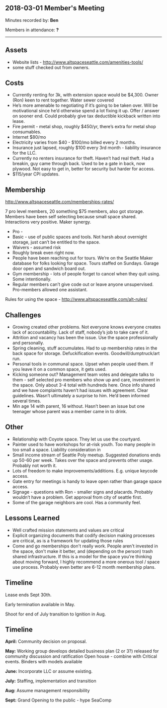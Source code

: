 ## 2018-03-01 Member's Meeting

Minutes recorded by: **Ben**

Members in attendance: **?**

---

## Assets
* Website lists - http://www.altspaceseattle.com/amenities-tools/
* some stuff checked out from owners. 

## Costs
* Currently renting for 3k, with extension space would be $4,300. Owner (Ron) keen to rent together.  Water sewer covered
* He’s more amenable to negotiating if it’s going to be taken over. Will be motivational since he’d otherwise spend a lot fixing it up. Offer / answer on sooner end. Could probably give tax deductible kickback written into lease.
* Fire permit - metal shop, roughly $450/yr, there’s extra for metal shop consumables.
* Internet $80/mo
* Electricity varies from $40 - $100/mo billed every 2 months.
* Insurance just lapsed, roughly $100 every 3rd month - liability insurance for the LLC.
* Currently no renters insurance for theft. Haven’t had real theft. Had a breakin, guy came through back. Used to be a gate in back, now plywood. Not easy to get in, better for security but harder for access.
* $115/year CPI updates.
 
## Membership

http://www.altspaceseattle.com/memberships-rates/

7 pro level members, 20 something $75 members, also got storage. Members have been self selecting because small space shared. Interactions very positive. Maker synergy.

* Pro - 
* Basic - use of public spaces and tools. Not harsh about overnight storage, just can’t be entitled to the space. 
* Waivers - assumed risk
* Roughly break even right now.
* People have been reaching out for tours. We’re on the Seattle Maker database for folks looking for space. Tours staffed on Sundays. Garage door open and sandwich board out.
* Gym membership - lots of people forget to cancel when they quit using. Some intentionally.
* Regular members can’t give code out or leave anyone unsupervised. Pro-members allowed one assistant.

Rules for using the space - http://www.altspaceseattle.com/alt-rules/

## Challenges
* Growing created other problems. Not everyone knows everyone creates lack of accountability. Lack of staff, nobody’s job to take care of it. 
* Attrition and vacancy has been the issue. Use the space professionally and personally. 
* Spring cleaning, stuff accumulates. Had to up membership rates in the back space for storage. Defuckification events. Goodwill/dumptruck/art run. 
* Personal tools in communal space. Upset when people used them. If you leave it on a common space, it gets used.
* Kicking someone out? Management team votes and delegate talks to them - self selected pro members who show up and care, investment in the space. Only about 3-4 total with hundreds here. Once info shared and we have complaints haven’t had issues with agreement. Clear guidelines. Wasn’t ultimately a surprise to him. He’d been informed several times. 
* Min age 14 with parent, 16 without. Hasn’t been an issue but one teenager whose parent was a member came in to drink. 

## Other
* Relationship with Coyote space. They let us use the courtyard.
* Painter used to have workshops for at-risk youth. Too many people in too small a space. Liability consideration in 
* Small income stream of Seattle Poly meetup. Suggested donations ends up 50-60 per week. Takes over the space and prevents other usage. Probably not worth it. 
* Lots of freedom to make improvements/additions. E.g. unique keycode access.
* Gate entry for meetings is handy to leave open rather than garage space access.
* Signage - questions with Ron - smaller signs and placards. Probably wouldn’t have a problem. Get approval from city of seattle first.
* Some of the garage neighbors are cool. Has a community feel. 

## Lessons Learned
  * Well crafted mission statements and values are critical
  * Explicit organizing documents that codify decision making processes are critical, as is a framework for updating those rules
  * Come and go memberships don't really work. People aren't invested in the space, don't make it better, and (depending on the person) trash shared infrastructure. If this is a model for the space you're thinking about moving forward, I highly recommend a more onerous tool / space use process. Probably even better are 6-12 month membership plans.

## Timeline

Lease ends Sept 30th.

Early termination available in May.

Shoot for end of July transition to Ignition in Aug.

## Timeline
**April:** Community decision on proposal.

**May:** Working group develops detailed business plan (2 or 3?) released for community discussion and ratification
   Open house - combine with Critical events. Binders with models available
   
**June:** Incorporate LLC or assume existing. 

**July:** Staffing, implementation and transition

**Aug:** Assume management responsibility

**Sept:** Grand Opening to the public - hype SeaComp
